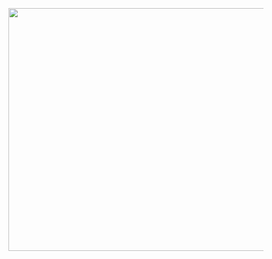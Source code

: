 <p align="center">
  <img width="855" height="480" src="https://github.com/ivantiIlyaoi/boo/blob/main/doomedyaoi.gif?raw=true">
</p> 

